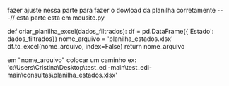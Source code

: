 fazer ajuste nessa parte para fazer o dowload da planilha corretamente ---// esta parte esta em meusite.py



def criar_planilha_excel(dados_filtrados):
    df = pd.DataFrame({'Estado': dados_filtrados})
    nome_arquivo = 'planilha_estados.xlsx' 
    df.to_excel(nome_arquivo, index=False)
    return nome_arquivo

 em "nome_arquivo" colocar um caminho ex: 'c:\\Users\\Cristina\\Desktop\\test_edi-main\\test_edi-main\\consultas\\planilha_estados.xlsx'

